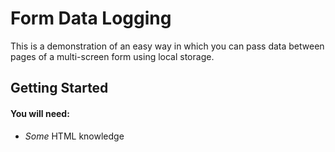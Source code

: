 # Form Data Logging
This is a demonstration of an easy way in which you can pass data between pages of a multi-screen form using local storage.

## Getting Started

#### You will need:
- _Some_ HTML knowledge
